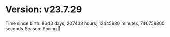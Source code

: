 # Version: v23.7.29
Time since birth: 8643 days, 207433 hours, 12445980 minutes, 746758800 seconds
Season: Spring 🌸
